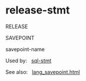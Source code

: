 # release\-stmt








RELEASE



SAVEPOINT



savepoint\-name







  


Used by:   [sql\-stmt](./sql-stmt.html)  

See also:   [lang\_savepoint.html](../lang_savepoint.html)

